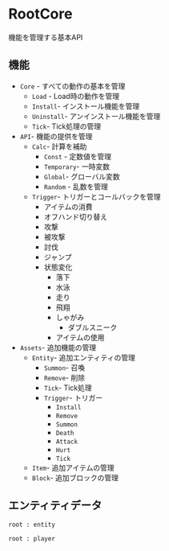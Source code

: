 # RootCore
 機能を管理する基本API 
 
## 機能
* `Core` - すべての動作の基本を管理
  * `Load` - Load時の動作を管理
  * `Install`- インストール機能を管理
  * `Uninstall`- アンインストール機能を管理
  * `Tick`- Tick処理の管理
* `API`- 機能の提供を管理
  * `Calc`- 計算を補助
    * `Const` - 定数値を管理
    * `Temporary`- 一時変数
    * `Global`- グローバル変数
    * `Random` - 乱数を管理
  * `Trigger`- トリガーとコールバックを管理
    * アイテムの消費
    * オフハンド切り替え
    * 攻撃
    * 被攻撃
    * 討伐
    * ジャンプ
    * 状態変化
      * 落下
      * 水泳
      * 走り
      * 飛翔
      * しゃがみ
        * ダブルスニーク
      * アイテムの使用
* `Assets`- 追加機能の管理
  * `Entity`- 追加エンティティの管理
    * `Summon`- 召喚
    * `Remove`- 削除
    * `Tick`- Tick処理
    * `Trigger`- トリガー
      * `Install`
      * `Remove`
      * `Summon`
      * `Death`
      * `Attack`
      * `Hurt`
      * `Tick`
  * `Item`- 追加アイテムの管理
  * `Block`- 追加ブロックの管理

## エンティティデータ
```
root : entity

root : player
```